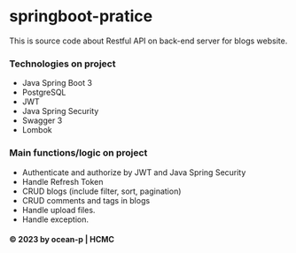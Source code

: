 # springboot-pratice
This is source code about Restful API on back-end server for blogs website.

### Technologies on project
* Java Spring Boot 3
* PostgreSQL
* JWT
* Java Spring Security
* Swagger 3
* Lombok

### Main functions/logic on project
* Authenticate and authorize by JWT and Java Spring Security
* Handle Refresh Token
* CRUD blogs (include filter, sort, pagination)
* CRUD comments and tags in blogs
* Handle upload files.
* Handle exception.

#### © 2023 by ocean-p | HCMC
